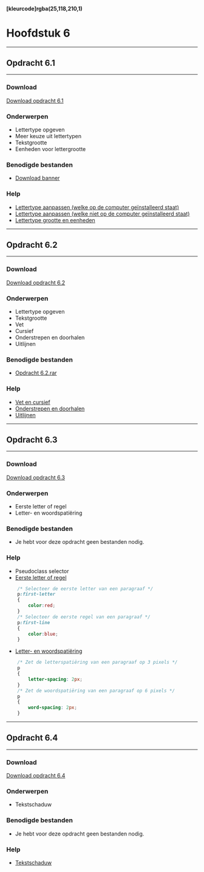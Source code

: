 #### [kleurcode]rgba(25,118,210,1)

# Hoofdstuk 6

---
## Opdracht 6.1
---

### Download
<a href="https://elo.kw1c.nl/CMS/Studie/811%20ICT-Academie/811%20VakkenInhoud/%5BB.14%20HTM%5D%20HTMLCSS/Productie/02.%20Opdrachten/Hoofdstuk%206/Opdracht%206.1.pdf" target="_blank">Download opdracht 6.1</a>

### Onderwerpen
*   Lettertype opgeven
*   Meer keuze uit lettertypen
*   Tekstgrootte
*   Eenheden voor lettergrootte

### Benodigde bestanden
*   <a href="https://elo.kw1c.nl/CMS/Studie/811%20ICT-Academie/811%20VakkenInhoud/%5BB.14%20HTM%5D%20HTMLCSS/Productie/02.%20Opdrachten/Hoofdstuk%206/Resources/Spooktocht.png" target="_blank">Download banner</a>

### Help
*   <a href="http://www.w3schools.com/cssref/pr_font_font-family.asp" target="_blank">Lettertype aanpassen (welke op de computer geïnstalleerd staat)</a>
*   <a href="http://www.w3schools.com/cssref/css3_pr_font-face_rule.asp" target="_blank">Lettertype aanpassen (welke niet op de computer geïnstalleerd staat)</a>
*   <a href="http://www.w3schools.com/cssref/pr_font_font-size.asp" target="_blank">Lettertype grootte en eenheden</a>

---
## Opdracht 6.2
---

### Download
<a href="https://elo.kw1c.nl/CMS/Studie/811%20ICT-Academie/811%20VakkenInhoud/%5BB.14%20HTM%5D%20HTMLCSS/Productie/02.%20Opdrachten/Hoofdstuk%206/Opdracht%206.2.pdf" target="_blank">Download opdracht 6.2</a>

### Onderwerpen
*   Lettertype opgeven
*   Tekstgrootte
*   Vet
*   Cursief
*   Onderstrepen en doorhalen
*   Uitlijnen

### Benodigde bestanden
*   <a href="https://elo.kw1c.nl/CMS/Studie/811%20ICT-Academie/811%20VakkenInhoud/%5BB.14%20HTM%5D%20HTMLCSS/Productie/02.%20Opdrachten/Hoofdstuk%206/Resources/Opdracht%206.2.rar" target="_blank">Opdracht 6.2.rar </a>

### Help
*   <a href="http://www.w3schools.com/cssref/pr_font_font-size.asp" target="_blank">Vet en cursief</a>
*   <a href="http://www.w3schools.com/cssref/pr_text_text-decoration.asp" target="_blank">Onderstrepen en doorhalen</a>
*   <a href="http://www.w3schools.com/cssref/pr_text_text-align.asp" target="_blank">Uitlijnen</a>

---
## Opdracht 6.3
---

### Download
<a href="https://elo.kw1c.nl/CMS/Studie/811%20ICT-Academie/811%20VakkenInhoud/%5BB.14%20HTM%5D%20HTMLCSS/Productie/02.%20Opdrachten/Hoofdstuk%206/Opdracht%206.3.pdf" target="_blank">Download opdracht 6.3</a>

### Onderwerpen
*   Eerste letter of regel
*   Letter- en woordspatiëring

### Benodigde bestanden
*   Je hebt voor deze opdracht geen bestanden nodig.

### Help
*   Pseudoclass selector
*   <a href="http://www.w3schools.com/cssref/pr_text_text-align.asp" target="_blank">Eerste letter of regel</a>
```css
    /* Selecteer de eerste letter van een paragraaf */
    p:first-letter
    {
        color:red;
    }
    /* Selecteer de eerste regel van een paragraaf */
    p:first-line
    {
        color:blue;
    }
```
*   <a href="http://www.w3schools.com/cssref/pr_text_text-align.asp" target="_blank">Letter- en woordspatiëring</a>
```css
    /* Zet de letterspatiëring van een paragraaf op 3 pixels */
    p
    {
        letter-spacing: 2px;
    }
    /* Zet de woordspatiëring van een paragraaf op 6 pixels */
    p
    {
        word-spacing: 2px;
    }
```
---
## Opdracht 6.4
---

### Download
<a href="https://elo.kw1c.nl/CMS/Studie/811%20ICT-Academie/811%20VakkenInhoud/%5BB.14%20HTM%5D%20HTMLCSS/Productie/02.%20Opdrachten/Hoofdstuk%206/Opdracht%206.4.pdf" target="_blank">Download opdracht 6.4</a>

### Onderwerpen
*   Tekstschaduw

### Benodigde bestanden
*   Je hebt voor deze opdracht geen bestanden nodig.

### Help
*   <a href="http://www.w3schools.com/cssref/css3_pr_text-shadow.asp" target="_blank">Tekstschaduw</a>

